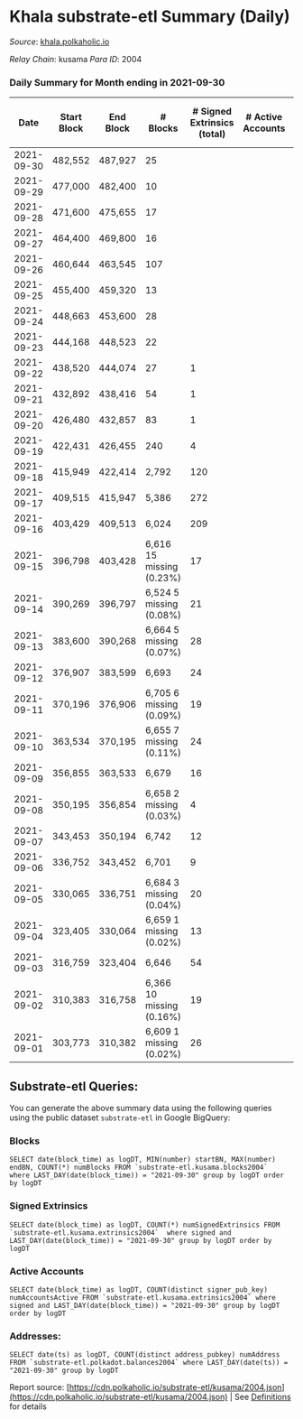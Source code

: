 # Khala substrate-etl Summary (Daily)

_Source_: [khala.polkaholic.io](https://khala.polkaholic.io)

*Relay Chain*: kusama
*Para ID*: 2004



### Daily Summary for Month ending in 2021-09-30


| Date | Start Block | End Block | # Blocks | # Signed Extrinsics (total) | # Active Accounts | # Passive | # New | # Addresses with Balances | # Events | # Transfers | # XCM Transfers In | # XCM Transfers Out |
| ---- | ----------- | --------- | -------- | --------------------------- | ----------------- | --------- | ----- | ------------------------- | -------- | ----------- | ------------------ | ------------------- |
| 2021-09-30 | 482,552 | 487,927 | 25  |  |  |  |  | 11,717 | 51 |   |   |   |
| 2021-09-29 | 477,000 | 482,400 | 10  |  |  |  |  |  | 28 |   |   |   |
| 2021-09-28 | 471,600 | 475,655 | 17  |  |  |  |  |  | 39 |   |   |   |
| 2021-09-27 | 464,400 | 469,800 | 16  |  |  |  |  |  | 40 |   |   |   |
| 2021-09-26 | 460,644 | 463,545 | 107  |  |  |  |  |  | 216 |   |   |   |
| 2021-09-25 | 455,400 | 459,320 | 13  |  |  |  |  |  | 27 |   |   |   |
| 2021-09-24 | 448,663 | 453,600 | 28  |  |  |  |  |  | 65 |   |   |   |
| 2021-09-23 | 444,168 | 448,523 | 22  |  |  |  |  |  | 43 |   |   |   |
| 2021-09-22 | 438,520 | 444,074 | 27  | 1 |  |  |  |  | 57 |   |   |   |
| 2021-09-21 | 432,892 | 438,416 | 54  | 1 |  |  |  |  | 107 |   |   |   |
| 2021-09-20 | 426,480 | 432,857 | 83  | 1 |  |  |  |  | 168 |   |   |   |
| 2021-09-19 | 422,431 | 426,455 | 240  | 4 |  |  |  |  | 454 |   |   |   |
| 2021-09-18 | 415,949 | 422,414 | 2,792  | 120 |  |  |  | 6,451 | 5,418 | 5 ($471.11) |   |   |
| 2021-09-17 | 409,515 | 415,947 | 5,386  | 272 |  |  |  | 4,502 | 10,519 | 129 ($20.94) |   |   |
| 2021-09-16 | 403,429 | 409,513 | 6,024  | 209 |  |  |  | 3,280 | 12,478 | 1 ($918,346.02) |   |   |
| 2021-09-15 | 396,798 | 403,428 | 6,616 15 missing (0.23%) | 17 |  |  |  |  | 13,274 |   |   |   |
| 2021-09-14 | 390,269 | 396,797 | 6,524 5 missing (0.08%) | 21 |  |  |  |  | 13,133 | 8 ($1,217.73) |   |   |
| 2021-09-13 | 383,600 | 390,268 | 6,664 5 missing (0.07%) | 28 |  |  |  | 3,218 | 13,398 | 1 ($28,689.13) |   |   |
| 2021-09-12 | 376,907 | 383,599 | 6,693  | 24 |  |  |  | 3,218 | 13,467 | 12 ($2,726,229.53) |   |   |
| 2021-09-11 | 370,196 | 376,906 | 6,705 6 missing (0.09%) | 19 |  |  |  | 3,204 | 13,507 | 13 ($119.38) |   |   |
| 2021-09-10 | 363,534 | 370,195 | 6,655 7 missing (0.11%) | 24 |  |  |  | 3,204 | 13,374 |   |   |   |
| 2021-09-09 | 356,855 | 363,533 | 6,679  | 16 |  |  |  | 3,204 | 13,397 |   |   |   |
| 2021-09-08 | 350,195 | 356,854 | 6,658 2 missing (0.03%) | 4 |  |  |  | 3,204 | 13,334 |   |   |   |
| 2021-09-07 | 343,453 | 350,194 | 6,742  | 12 |  |  |  | 3,202 | 13,516 |   |   |   |
| 2021-09-06 | 336,752 | 343,452 | 6,701  | 9 |  |  |  | 3,202 | 13,427 |   |   |   |
| 2021-09-05 | 330,065 | 336,751 | 6,684 3 missing (0.04%) | 20 |  |  |  | 3,201 | 13,416 |   |   |   |
| 2021-09-04 | 323,405 | 330,064 | 6,659 1 missing (0.02%) | 13 |  |  |  | 3,200 | 13,355 |   |   |   |
| 2021-09-03 | 316,759 | 323,404 | 6,646  | 54 |  |  |  | 3,200 | 13,424 |   |   |   |
| 2021-09-02 | 310,383 | 316,758 | 6,366 10 missing (0.16%) | 19 |  |  |  | 3,200 | 12,741 | 1 ($2.76) |   |   |
| 2021-09-01 | 303,773 | 310,382 | 6,609 1 missing (0.02%) | 26 |  |  |  |  | 13,277 |   |   |   |

## Substrate-etl Queries:
You can generate the above summary data using the following queries using the public dataset `substrate-etl` in Google BigQuery:


### Blocks
```
SELECT date(block_time) as logDT, MIN(number) startBN, MAX(number) endBN, COUNT(*) numBlocks FROM `substrate-etl.kusama.blocks2004`  where LAST_DAY(date(block_time)) = "2021-09-30" group by logDT order by logDT
```


### Signed Extrinsics
```
SELECT date(block_time) as logDT, COUNT(*) numSignedExtrinsics FROM `substrate-etl.kusama.extrinsics2004`  where signed and LAST_DAY(date(block_time)) = "2021-09-30" group by logDT order by logDT
```


### Active Accounts
```
SELECT date(block_time) as logDT, COUNT(distinct signer_pub_key) numAccountsActive FROM `substrate-etl.kusama.extrinsics2004` where signed and LAST_DAY(date(block_time)) = "2021-09-30" group by logDT order by logDT
```


### Addresses:
```
SELECT date(ts) as logDT, COUNT(distinct address_pubkey) numAddress FROM `substrate-etl.polkadot.balances2004` where LAST_DAY(date(ts)) = "2021-09-30" group by logDT
```



Report source: [https://cdn.polkaholic.io/substrate-etl/kusama/2004.json](https://cdn.polkaholic.io/substrate-etl/kusama/2004.json) | See [Definitions](/DEFINITIONS.md) for details
